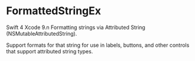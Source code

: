# FormattedStringEx

Swift 4 Xcode 9.n Formatting strings via Attributed String (NSMutableAttributedString).

Support formats for that string for use in labels, buttons, and other controls that support attributed string types.
